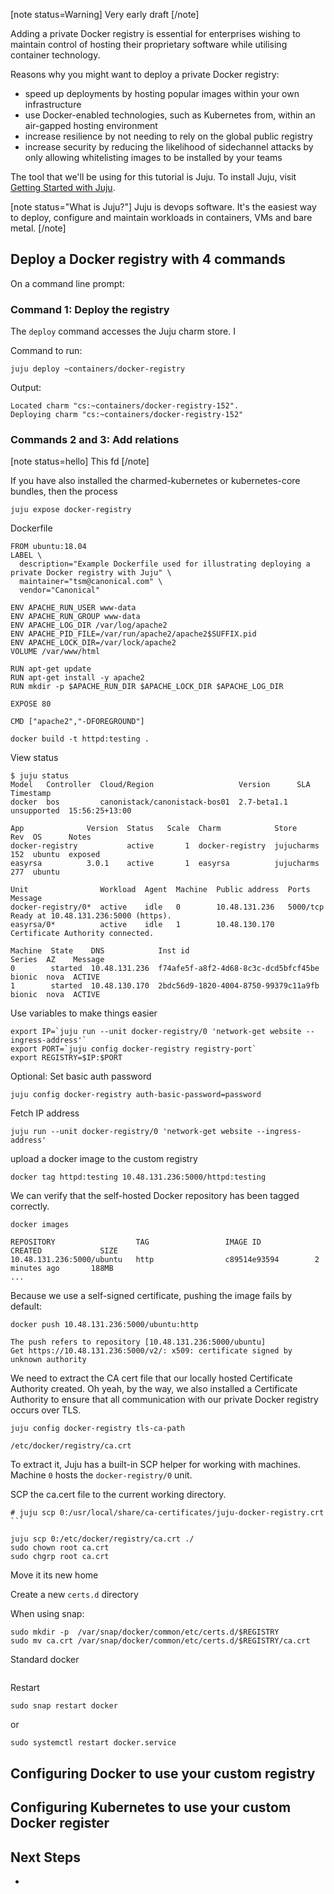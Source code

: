 [note status=Warning]
Very early draft
[/note]

Adding a private Docker registry is essential for enterprises wishing to maintain control of hosting their proprietary software while utilising container technology.

Reasons why you might want to deploy a private Docker registry:

- speed up deployments by hosting popular images within your own infrastructure
- use Docker-enabled technologies, such as Kubernetes from, within an air-gapped hosting environment  
- increase resilience by not needing to rely on the global public registry
- increase security by reducing the likelihood of sidechannel attacks by only allowing whitelisting images to be installed by your teams 

The tool that we'll be using for this tutorial is Juju.  To install Juju, visit [Getting Started with Juju](/t/getting-started-with-juju/1970).

[note status="What is Juju?"]
Juju is devops software. It's the easiest way to deploy, configure and maintain workloads in containers, VMs and bare metal.
[/note]

## Deploy a Docker registry with 4 commands

On a command line prompt:


### Command 1: Deploy the registry

The `deploy` command accesses the Juju charm store. I

Command to run:

```plain
juju deploy ~containers/docker-registry
```

Output: 

```plain
Located charm "cs:~containers/docker-registry-152".
Deploying charm "cs:~containers/docker-registry-152"
```

### Commands 2 and 3: Add relations

[note status=hello] 
This  fd
[/note]

If you have also installed the charmed-kubernetes or kubernetes-core bundles, then the process


```
juju expose docker-registry
```
Dockerfile
```
FROM ubuntu:18.04
LABEL \
  description="Example Dockerfile used for illustrating deploying a private Docker registry with Juju" \
  maintainer="tsm@canonical.com" \
  vendor="Canonical"

ENV APACHE_RUN_USER www-data
ENV APACHE_RUN_GROUP www-data
ENV APACHE_LOG_DIR /var/log/apache2
ENV APACHE_PID_FILE=/var/run/apache2/apache2$SUFFIX.pid
ENV APACHE_LOCK_DIR=/var/lock/apache2
VOLUME /var/www/html

RUN apt-get update
RUN apt-get install -y apache2 
RUN mkdir -p $APACHE_RUN_DIR $APACHE_LOCK_DIR $APACHE_LOG_DIR
 
EXPOSE 80
 
CMD ["apache2","-DFOREGROUND"]
```

```
docker build -t httpd:testing .
```

View status

```plain
$ juju status
Model   Controller  Cloud/Region                   Version      SLA          Timestamp
docker  bos         canonistack/canonistack-bos01  2.7-beta1.1  unsupported  15:56:25+13:00

App              Version  Status   Scale  Charm            Store       Rev  OS      Notes
docker-registry           active       1  docker-registry  jujucharms  152  ubuntu  exposed
easyrsa          3.0.1    active       1  easyrsa          jujucharms  277  ubuntu  

Unit                Workload  Agent  Machine  Public address  Ports     Message
docker-registry/0*  active    idle   0        10.48.131.236   5000/tcp  Ready at 10.48.131.236:5000 (https).
easyrsa/0*          active    idle   1        10.48.130.170             Certificate Authority connected.

Machine  State    DNS            Inst id                               Series  AZ    Message
0        started  10.48.131.236  f74afe5f-a8f2-4d68-8c3c-dcd5bfcf45be  bionic  nova  ACTIVE
1        started  10.48.130.170  2bdc56d9-1820-4004-8750-99379c11a9fb  bionic  nova  ACTIVE
```

Use variables to make things easier
```
export IP=`juju run --unit docker-registry/0 'network-get website --ingress-address'`
export PORT=`juju config docker-registry registry-port`
export REGISTRY=$IP:$PORT

```

Optional: Set basic auth password

```
juju config docker-registry auth-basic-password=password
```

Fetch IP address

```plain
juju run --unit docker-registry/0 'network-get website --ingress-address'
```

upload a docker image to the custom registry

```plain
docker tag httpd:testing 10.48.131.236:5000/httpd:testing
```
We can verify that the self-hosted Docker repository has been tagged correctly.


```plain
docker images
```

```plain
REPOSITORY                  TAG                 IMAGE ID            CREATED             SIZE
10.48.131.236:5000/ubuntu   http                c89514e93594        2 minutes ago       188MB
...
```

Because we use a self-signed certificate, pushing the image fails by default:

```plain
docker push 10.48.131.236:5000/ubuntu:http
```

```plain
The push refers to repository [10.48.131.236:5000/ubuntu]
Get https://10.48.131.236:5000/v2/: x509: certificate signed by unknown authority
```

We need to extract the CA cert file that our locally hosted Certificate Authority created. Oh yeah, by the way, we also installed a Certificate Authority to ensure that all communication with our private Docker registry occurs over TLS.

```plain
juju config docker-registry tls-ca-path
``` 
```
/etc/docker/registry/ca.crt
```

To extract it, Juju has a built-in SCP helper for working with machines. Machine `0` hosts the `docker-registry/0` unit.

SCP the ca.cert file to the current working directory.

```plain
# juju scp 0:/usr/local/share/ca-certificates/juju-docker-registry.crt ```

juju scp 0:/etc/docker/registry/ca.crt ./
sudo chown root ca.crt
sudo chgrp root ca.crt
```

Move it its new home

Create a new `certs.d` directory
 
When using snap:

```plain
sudo mkdir -p  /var/snap/docker/common/etc/certs.d/$REGISTRY
sudo mv ca.crt /var/snap/docker/common/etc/certs.d/$REGISTRY/ca.crt
```

Standard docker

```plain
```



Restart 

```plain
sudo snap restart docker
```
or

```plain
sudo systemctl restart docker.service
```



## Configuring Docker to use your custom registry

## Configuring Kubernetes to use your custom Docker register

## Next Steps

-
